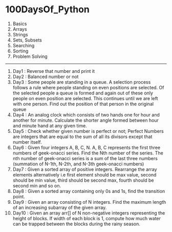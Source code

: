 # 100DaysOf_Python

1. Basics 
2. Arrays
3. Strings
4. Sets, Subsets
5. Searching
6. Sorting
7. Problem Solving
-----------------------------------------------------------------------------------------------

1. Day1 : Reverse that number and print it
2. Day2 : Balanced number or not
3. Day3 : Some people are standing in a queue. A selection process follows a rule where people standing on even positions are selected. Of the selected people a queue is formed and again out of these only people on even position are selected. This continues until we are left with one person. Find out the position of that person in the original queue
4.  Day4 : An analog clock which consists of two hands one for hour and another for minute. Calculate the shorter angle formed between hour and minute hand at any given time.
5.  Day5 : Check whether given number is perfect or not; Perfect Numbers are integers that are equal to the sum of all its divisors except that number itself.
6.  Day6 : Given four integers A, B, C, N. A, B, C represents the first three numbers of geek-onacci series. Find the Nth number of the series. The nth number of geek-onacci series is a sum of the last three numbers (summation of N-1th, N-2th, and N-3th geek-onacci numbers)
7.  Day7 : Given a sorted array of positive integers. Rearrange  the array elements alternatively i.e first element should be max value, second should be min value, third should be second max, fourth should be second min and so on.
8.  Day8 : Given a sorted array containing only 0s and 1s, find the transition point. 
9.  Day9 : Given an array consisting of N integers. Find the maximum length of an increasing subarray of the given array.
10.  Day10 : Given an array arr[] of N non-negative integers representing the height of blocks. If width of each block is 1, compute how much water can be trapped between the blocks during the rainy season. 
